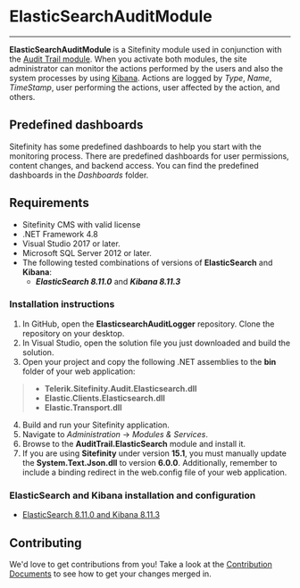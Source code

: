 # ElasticSearchAuditModule #
----------



**ElasticSearchAuditModule** is a Sitefinity module used in conjunction with the [Audit Trail module](http://www.sitefinity.com/documentation/documentationarticles/audit-trail). When you activate both modules, the site administrator can monitor the actions performed by the users and also the system processes by using [Kibana](http://www.elasticsearch.org/overview/kibana/ "Kibana"). Actions are logged by *Type*, *Name*, *TimeStamp*, user performing the actions, user affected by the action, and others.


Predefined dashboards
----------

Sitefinity has some predefined dashboards to help you start with the monitoring process. There are predefined dashboards for user permissions, content changes, and backend access. You can find the predefined dashboards in the *Dashboards* folder.

Requirements
----------

- Sitefinity CMS with valid license
- .NET Framework 4.8
- Visual Studio 2017 or later.
- Microsoft SQL Server 2012 or later.
- The following tested combinations of versions of **ElasticSearch** and **Kibana**:
	- ***ElasticSearch 8.11.0*** and ***Kibana 8.11.3***

### Installation instructions

1. In GitHub, open the **ElasticsearchAuditLogger** repository.
Clone the repository on your desktop.
2. In Visual Studio, open the solution file you just downloaded and build the solution.
3. Open your project and copy the following .NET assemblies to the **bin** folder of your web application:
>* **Telerik.Sitefinity.Audit.Elasticsearch.dll**
>* **Elastic.Clients.Elasticsearch.dll**
>* **Elastic.Transport.dll**
4. Build and run your Sitefinity application.
5. Navigate to *Administration* -> *Modules & Services*.
6. Browse to the **AuditTrail.ElasticSearch** module and install it.
7. If you are using **Sitefinity** under version **15.1**, you must manually update the **System.Text.Json.dll** to version **6.0.0**.
   Additionally, remember to include a binding redirect in the web.config file of your web application. 

### ElasticSearch and Kibana installation and configuration  ###
- [ElasticSearch 8.11.0 and Kibana 8.11.3](ElasticSearch8.11.0AndKibana8.11.3.md)

Contributing
------

We'd love to get contributions from you! Take a look at the
[Contribution Documents](CONTRIBUTING.md) to see how to get your changes merged
in.
